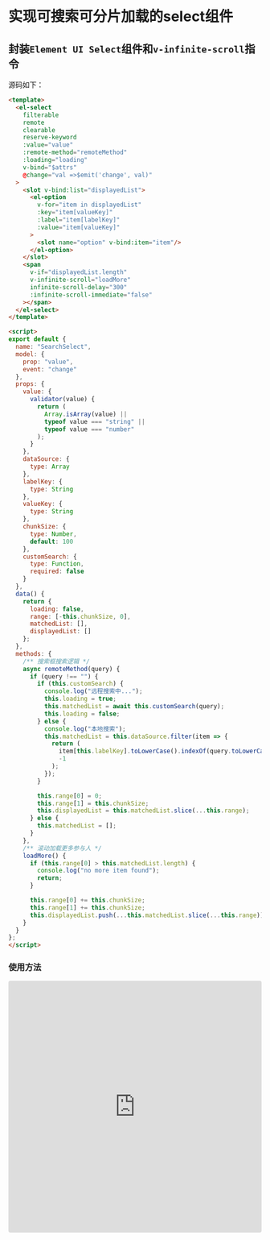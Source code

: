 # 实现可搜索可分片加载的select组件
## 封装```Element UI Select```组件和```v-infinite-scroll```指令

源码如下：

```html
<template>
  <el-select
    filterable
    remote
    clearable
    reserve-keyword
    :value="value"
    :remote-method="remoteMethod"
    :loading="loading"
    v-bind="$attrs"
    @change="val =>$emit('change', val)"
  >
    <slot v-bind:list="displayedList">
      <el-option
        v-for="item in displayedList"
        :key="item[valueKey]"
        :label="item[labelKey]"
        :value="item[valueKey]"
      >
        <slot name="option" v-bind:item="item"/>
      </el-option>
    </slot>
    <span
      v-if="displayedList.length"
      v-infinite-scroll="loadMore"
      infinite-scroll-delay="300"
      :infinite-scroll-immediate="false"
    ></span>
  </el-select>
</template>

<script>
export default {
  name: "SearchSelect",
  model: {
    prop: "value",
    event: "change"
  },
  props: {
    value: {
      validator(value) {
        return (
          Array.isArray(value) ||
          typeof value === "string" ||
          typeof value === "number"
        );
      }
    },
    dataSource: {
      type: Array
    },
    labelKey: {
      type: String
    },
    valueKey: {
      type: String
    },
    chunkSize: {
      type: Number,
      default: 100
    },
    customSearch: {
      type: Function,
      required: false
    }
  },
  data() {
    return {
      loading: false,
      range: [-this.chunkSize, 0],
      matchedList: [],
      displayedList: []
    };
  },
  methods: {
    /** 搜索框搜索逻辑 */
    async remoteMethod(query) {
      if (query !== "") {
        if (this.customSearch) {
          console.log("远程搜索中...");
          this.loading = true;
          this.matchedList = await this.customSearch(query);
          this.loading = false;
        } else {
          console.log("本地搜索");
          this.matchedList = this.dataSource.filter(item => {
            return (
              item[this.labelKey].toLowerCase().indexOf(query.toLowerCase()) >
              -1
            );
          });
        }

        this.range[0] = 0;
        this.range[1] = this.chunkSize;
        this.displayedList = this.matchedList.slice(...this.range);
      } else {
        this.matchedList = [];
      }
    },
    /** 滚动加载更多参与人 */
    loadMore() {
      if (this.range[0] > this.matchedList.length) {
        console.log("no more item found");
        return;
      }

      this.range[0] += this.chunkSize;
      this.range[1] += this.chunkSize;
      this.displayedList.push(...this.matchedList.slice(...this.range));
    }
  }
};
</script>
```

### 使用方法

<iframe
  src="https://codesandbox.io/embed/vue-template-b3n9o?fontsize=14&hidenavigation=1&theme=dark"
  style="width:100%; height:500px; border:0; border-radius: 4px; overflow:hidden;"
  title="Vue Template"
  allow="geolocation; microphone; camera; midi; vr; accelerometer; gyroscope; payment; ambient-light-sensor; encrypted-media; usb"
  sandbox="allow-modals allow-forms allow-popups allow-scripts allow-same-origin"
></iframe>
